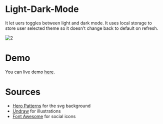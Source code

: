 # Light-Dark-Mode
It let uers toggles between light and dark mode. It uses local storage to store user selected theme so it doesn't change back to default on refresh. 


![2](https://user-images.githubusercontent.com/83052118/120152251-407e5b80-c1bb-11eb-900c-2fd90560ae01.png)

# Demo 

You can live demo [here](https://bolattt.github.io/light-dark-mode/).

# Sources 

- [Hero Patterns](https://www.heropatterns.com) for the svg background
- [Undraw](https://undraw.co) for illustrations 
- [Font Awesome](https://fontawesome.com) for social icons 
